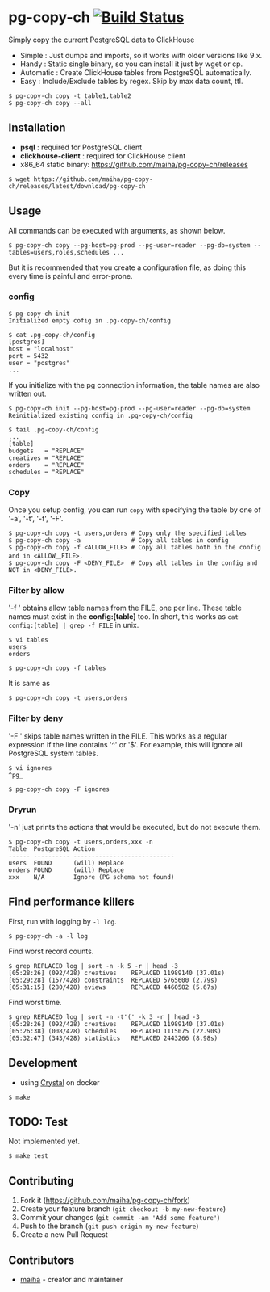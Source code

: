# pg-copy-ch [![Build Status](https://travis-ci.org/maiha/pg-copy-ch.svg?branch=master)](https://travis-ci.org/maiha/pg-copy-ch)

Simply copy the current PostgreSQL data to ClickHouse
* Simple    : Just dumps and imports, so it works with older versions like 9.x.
* Handy     : Static single binary, so you can install it just by wget or cp.
* Automatic : Create ClickHouse tables from PostgreSQL automatically.
* Easy      : Include/Exclude tables by regex. Skip by max data count, ttl.

```console
$ pg-copy-ch copy -t table1,table2
$ pg-copy-ch copy --all
```

## Installation
* **psql** : required for PostgreSQL client
* **clickhouse-client** : required for ClickHouse client
* x86_64 static binary: https://github.com/maiha/pg-copy-ch/releases

```console
$ wget https://github.com/maiha/pg-copy-ch/releases/latest/download/pg-copy-ch
```

## Usage

All commands can be executed with arguments, as shown below.

```console
$ pg-copy-ch copy --pg-host=pg-prod --pg-user=reader --pg-db=system --tables=users,roles,schedules ...
```

But it is recommended that you create a configuration file,
as doing this every time is painful and error-prone.

### config

```console
$ pg-copy-ch init
Initialized empty cofig in .pg-copy-ch/config

$ cat .pg-copy-ch/config
[postgres]
host = "localhost"
port = 5432
user = "postgres"
...
```

If you initialize with the pg connection information, the table names are also written out.

```console
$ pg-copy-ch init --pg-host=pg-prod --pg-user=reader --pg-db=system
Reinitialized existing config in .pg-copy-ch/config

$ tail .pg-copy-ch/config
...
[table]
budgets   = "REPLACE"
creatives = "REPLACE"
orders    = "REPLACE"
schedules = "REPLACE"
```

### Copy

Once you setup config, you can run `copy` with specifying the table by one of '-a', '-t', '-f', '-F'.

```console
$ pg-copy-ch copy -t users,orders # Copy only the specified tables
$ pg-copy-ch copy -a              # Copy all tables in config
$ pg-copy-ch copy -f <ALLOW_FILE> # Copy all tables both in the config and in <ALLOW＿FILE>.
$ pg-copy-ch copy -F <DENY_FILE>  # Copy all tables in the config and NOT in <DENY_FILE>.
```

### Filter by allow

'-f <FILE>' obtains allow table names from the FILE, one per line.
These table names must exist in the **config:[table]** too.
In short, this works as `cat config:[table] | grep -f FILE` in unix.

```console
$ vi tables
users
orders

$ pg-copy-ch copy -f tables
```

It is same as

```console
$ pg-copy-ch copy -t users,orders
```

### Filter by deny

'-F <FILE>' skips table names written in the FILE.
This works as a regular expression if the line contains '^' or '$'.
For example, this will ignore all PostgreSQL system tables.

```console
$ vi ignores
^pg_

$ pg-copy-ch copy -F ignores
```

### Dryrun

'-n' just prints the actions that would be executed, but do not execute them.

```console
$ pg-copy-ch copy -t users,orders,xxx -n
Table  PostgreSQL Action
------ ---------- ----------------------------
users  FOUND      (will) Replace
orders FOUND      (will) Replace
xxx    N/A        Ignore (PG schema not found)
```

## Find performance killers

First, run with logging by `-l log`.

```console
$ pg-copy-ch -a -l log
```

Find worst record counts.

```console
$ grep REPLACED log | sort -n -k 5 -r | head -3
[05:28:26] (092/428) creatives    REPLACED 11989140 (37.01s)
[05:29:28] (157/428) constraints  REPLACED 5765600 (2.79s)
[05:31:15] (280/428) eviews       REPLACED 4460582 (5.67s)
```

Find worst time.
```console
$ grep REPLACED log | sort -n -t'(' -k 3 -r | head -3
[05:28:26] (092/428) creatives    REPLACED 11989140 (37.01s)
[05:26:38] (008/428) schedules    REPLACED 1115075 (22.90s)
[05:32:47] (343/428) statistics   REPLACED 2443266 (8.98s)
```

## Development

* using [Crystal](http://crystal-lang.org/) on docker

```console
$ make
```

## TODO: Test

Not implemented yet.

```
$ make test
```

## Contributing

1. Fork it (<https://github.com/maiha/pg-copy-ch/fork>)
2. Create your feature branch (`git checkout -b my-new-feature`)
3. Commit your changes (`git commit -am 'Add some feature'`)
4. Push to the branch (`git push origin my-new-feature`)
5. Create a new Pull Request

## Contributors

- [maiha](https://github.com/maiha) - creator and maintainer
